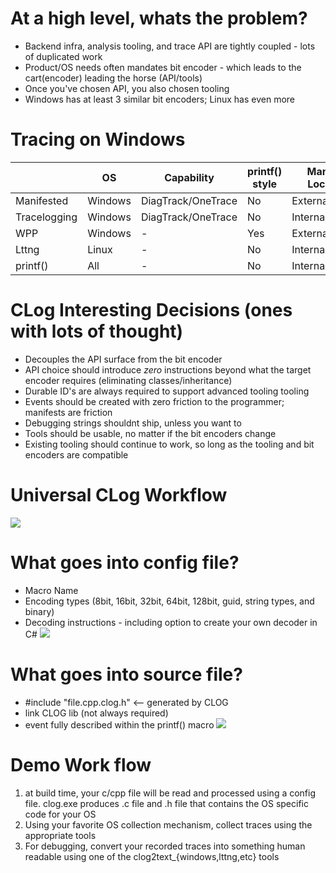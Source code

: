 
# At a high level, whats the problem?
* Backend infra, analysis tooling, and trace API are tightly coupled - lots of duplicated work
* Product/OS needs often mandates bit encoder - which leads to the cart(encoder) leading the horse (API/tools)
* Once you've chosen API, you also chosen tooling
* Windows has at least 3 similar bit encoders; Linux has even more


# Tracing on Windows
|               |   OS    | Capability         | printf() style | Manifest Location |
| ------------- | ------- | ------------------ |--------------- | ----------------- | 
| Manifested    | Windows | DiagTrack/OneTrace | No             | External/OnBox    |
| Tracelogging  | Windows | DiagTrack/OneTrace | No             | Internal          |
| WPP           | Windows | -                  | Yes            | External/PDB      | 
| Lttng         | Linux   | -                  | No             | Internal          |
| printf()      | All     | -                  | No             | Internal          |



# CLog Interesting Decisions (ones with lots of thought)
* Decouples the API surface from the bit encoder
* API choice should introduce *zero* instructions beyond what the target encoder requires (eliminating classes/inheritance)
* Durable ID's are always required to support advanced tooling tooling
* Events should be created with zero friction to the programmer; manifests are friction
* Debugging strings shouldnt ship, unless you want to
* Tools should be usable, no matter if the bit encoders change
* Existing tooling should continue to work, so long as the tooling and bit encoders are compatible

# Universal CLog Workflow
![](WorkFlow.png)

# What goes into config file?
* Macro Name
* Encoding types (8bit, 16bit, 32bit, 64bit, 128bit, guid, string types, and binary)
* Decoding instructions - including option to create your own decoder in C#
![](ConfigSnipit.png)
    
# What goes into source file?
* #include "file.cpp.clog.h" <-- generated by CLOG
* link CLOG lib (not always required)
* event fully described within the printf() macro
![](sample%20source.png)


# Demo Work flow
1. at build time, your c/cpp file will be read and processed using a config file.  clog.exe produces .c file and .h file that contains the OS specific code for your OS
2. Using your favorite OS collection mechanism, collect traces using the appropriate tools
3. For debugging, convert your recorded traces into something human readable using one of the clog2text_{windows,lttng,etc} tools
